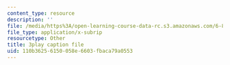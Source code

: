 ```yaml
---
content_type: resource
description: ''
file: /media/https%3A/open-learning-course-data-rc.s3.amazonaws.com/6-832-underactuated-robotics-spring-2009/110b36256150058e6603fbaca79a0553_g-VehRFsDcI.srt
file_type: application/x-subrip
resourcetype: Other
title: 3play caption file
uid: 110b3625-6150-058e-6603-fbaca79a0553
---
```

